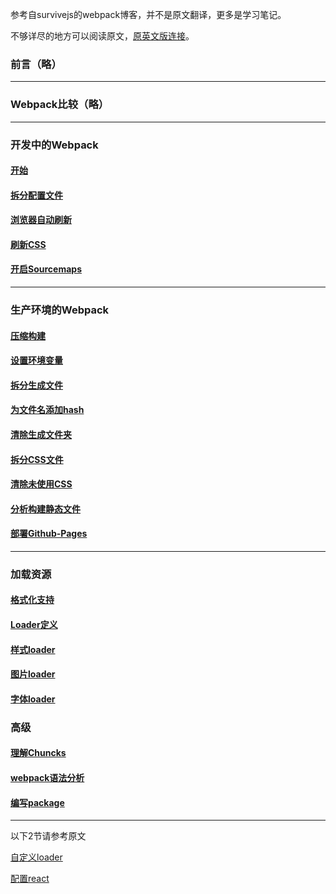 参考自survivejs的webpack博客，并不是原文翻译，更多是学习笔记。

不够详尽的地方可以阅读原文，[原英文版连接](http://survivejs.com/webpack/introduction/)。

### 前言（略）

----

### Webpack比较（略）

----

### 开发中的Webpack

#### [开始](Develop-With-Webpack/Getting-Started.md)

#### [拆分配置文件](Develop-With-Webpack/Splitting-the-Configuration.md)

#### [浏览器自动刷新](Develop-With-Webpack/Automatic-Browser-Refresh.md)

#### [刷新CSS](Develop-With-Webpack/Refreshing-CSS.md)

#### [开启Sourcemaps](Develop-With-Webpack/Enabling-Sourcemaps.md)

----

### 生产环境的Webpack

#### [压缩构建](Building-with-Webpack/Minifying-the-Build.md)

#### [设置环境变量](Building-with-Webpack/Setting-Environment-Variables.md)

#### [拆分生成文件](Building-with-Webpack/Splitting-Bundles.md)

#### [为文件名添加hash](Building-with-Webpack/Adding-Hashes-to-Filenames.md)

#### [清除生成文件夹](Building-with-Webpack/Cleaning-the-Build.md)

#### [拆分CSS文件](Building-with-Webpack/Separating-CSS.md)

#### [清除未使用CSS](Building-with-Webpack/Eliminating-Unused-CSS.md)

#### [分析构建静态文件](Building-with-Webpack/Analyzing-Build-Statistics.md)

#### [部署Github-Pages](Building-with-Webpack/Hosting-on-GitHub-Pages.md)


-----

### 加载资源

#### [格式化支持](Loading-Assets/Formats-Supported.md)

#### [Loader定义](Loading-Assets/Loader-Definitions.md)

#### [样式loader](Loading-Assets/Loading-Styles.md)

#### [图片loader](Loading-Assets/Loading-Images.md)

#### [字体loader](Loading-Assets/Loading-Fonts.md)


### 高级

#### [理解Chuncks](Advanced-Techniques/Understanding-Chunks.md)

#### [webpack语法分析](Advanced-Techniques/Linting-in-Webpack.md)

#### [编写package](Advanced-Techniques/Authoring-Packages.md)

-----

以下2节请参考原文

[自定义loader](http://survivejs.com/webpack/advanced-techniques/writing-loaders/)

[配置react](http://survivejs.com/webpack/advanced-techniques/configuring-react/)


